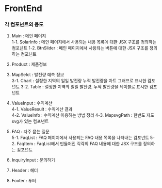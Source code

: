 # FrontEnd

### 각 컴포넌트의 용도 
1. Main : 메인 페이지<br>
    1-1. SolarInfo : 메인 페이지에서 사용되는 내용 목록에 대한 JSX 구조를 정의하는 컴포넌트
    1-2. BtnSlider : 메인 페이지에서 사용되는 버튼에 대한 JSX 구조를 정의하는 컴포넌트

2. Product : 제품정보<br>

3. MapSelct : 발전량 예측 정보 <br>
    3-1. Chart : 설정한 지역의 일일 발전량 누적 발전량을 차트 그래프로 표시한 컴포넌트
    3-2. Table : 설정한 지역의 일일 발전량, 누적 발전량을 테이블로 표시한 컴포넌트 

4. ValueInput : 수익계산<br> 
    4-1. ValueResult : 수익계산 결과  
    4-2. ValueInfo : 수익계산 이용하는 방법 정리
    4-3. MapsvgPath : 한반도 지도 svg가 있는 컴포넌트

5. FAQ : 자주 묻는 질문<br>
    5-1. FaqList : FAQ 페이지에서 사용되는 FAQ 내용 목록을 나타내는 컴포넌트
    5-2. FaqItem : FaqList에서 만들어진 각각의 FAQ 내용에 대한 JSX 구조를 정의하는 컴포넌트

6. InquiryInput : 문의하기<br>

7. Header : 헤더<br>

8. Footer : 푸터<br>





